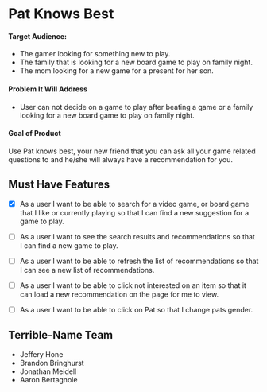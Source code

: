# Pat Knows Best

#### Target Audience: 
 - The gamer looking for something new to play.
 - The family that is looking for a new board game to play on family night.
 - The mom looking for a new game for a present for her son.

#### Problem It Will Address
 - User can not decide on a game to play after beating a game or a family looking for a new board game to play on family night.

#### Goal of Product
Use Pat knows best, your new friend that you can ask all your game related questions to and he/she will always have a recommendation for you.

## Must Have Features
- [x] As a user I want to be able to search for a video game, or board game that I like or currently playing so that I can find a new suggestion for a game to play.
- [ ] As a user I want to see the search results and recommendations so that I can find a new game to play.
- [ ] As a user I want to be able to refresh the list of recommendations so that I can see a new list of recommendations.
- [ ] As a user I want to be able to click not interested on an item so that it can load a new recommendation on the page for me to view.
- [ ] As a user I want to be able to click on Pat so that I change pats gender.


## Terrible-Name Team
- Jeffery Hone
- Brandon Bringhurst
- Jonathan Meidell
- Aaron Bertagnole



